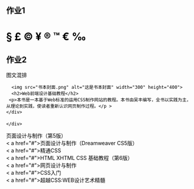 
<!DOCTYPE html>
<html>
 <head>
  <meta charset="utf-8" />
  <title></title>
  <style>
   * {
    color: black;
   }
   
  </style>
  <link rel="stylesheet" href="书本封面.png">
 </head>
 <body>
  <h2>作业1</h2>
  <div class="a1"><h1>     &#167;     &#163;    &#169;   &#165;    &#174; &trade;  &euro;  &permil;</h1></div>

  <h2>作业2</h2>
  <div class="a2">
   <div class="a3">图文混排</div>
   <div>
    <div class="a4">
     
      <img src="书本封面.png" alt="这是书本封面" width="300" height="400">
	  <h2>Web前端设计基础教程</h2>     	 
     <p>本书是一本基于Web标准的运用CSS制作网站的教程。本书由吴丰编写，全书以实践为主，从理论到实践，使读者重新认识网页制作过程。</p >
    </div>
    
    </div>
   
   <div class="a5"></div>
   <div class="a6"><a href="#"></a>页面设计与制作（第5版）</a></div>
   <div class="a6">< a href="#">页面设计与制作（Dreamweaver CS5版）</ a></div>
   <div class="a6">< a href="#">精通CSS</ a></div>
   <div class="a6">< a href="#">HTML XHTML CSS 基础教程（第6版）</ a></div>
   <div class="a6">< a href="#">网页设计与制作</ a></div>
   <div class="a6">< a href="#">CSS入门</ a></div>
   <div class="a6">< a href="#">超越CSS:WEB设计艺术精髓</ a></div>
  </div>
 </body>
</html>
